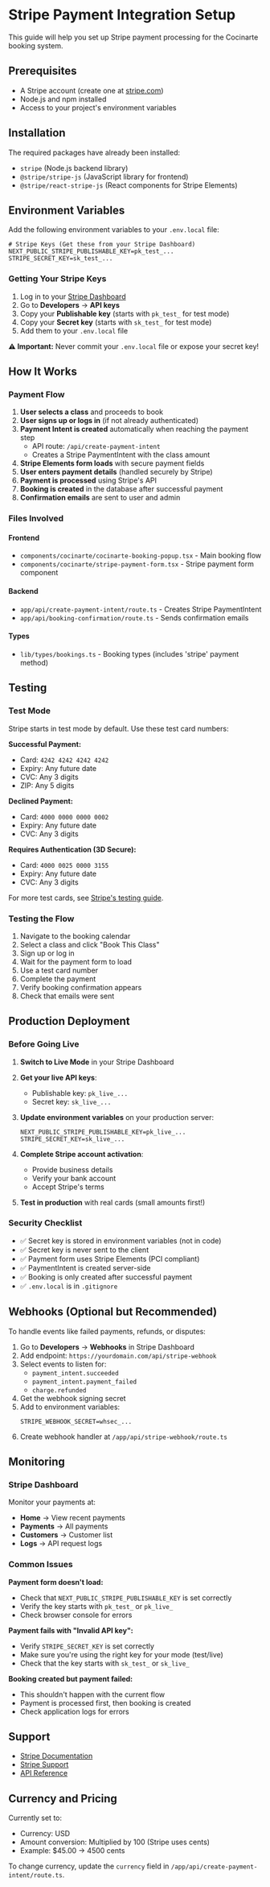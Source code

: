 # Stripe Payment Integration Setup

This guide will help you set up Stripe payment processing for the Cocinarte booking system.

## Prerequisites

- A Stripe account (create one at [stripe.com](https://stripe.com))
- Node.js and npm installed
- Access to your project's environment variables

## Installation

The required packages have already been installed:
- `stripe` (Node.js backend library)
- `@stripe/stripe-js` (JavaScript library for frontend)
- `@stripe/react-stripe-js` (React components for Stripe Elements)

## Environment Variables

Add the following environment variables to your `.env.local` file:

```env
# Stripe Keys (Get these from your Stripe Dashboard)
NEXT_PUBLIC_STRIPE_PUBLISHABLE_KEY=pk_test_...
STRIPE_SECRET_KEY=sk_test_...
```

### Getting Your Stripe Keys

1. Log in to your [Stripe Dashboard](https://dashboard.stripe.com)
2. Go to **Developers** → **API keys**
3. Copy your **Publishable key** (starts with `pk_test_` for test mode)
4. Copy your **Secret key** (starts with `sk_test_` for test mode)
5. Add them to your `.env.local` file

**⚠️ Important:** Never commit your `.env.local` file or expose your secret key!

## How It Works

### Payment Flow

1. **User selects a class** and proceeds to book
2. **User signs up or logs in** (if not already authenticated)
3. **Payment Intent is created** automatically when reaching the payment step
   - API route: `/api/create-payment-intent`
   - Creates a Stripe PaymentIntent with the class amount
4. **Stripe Elements form loads** with secure payment fields
5. **User enters payment details** (handled securely by Stripe)
6. **Payment is processed** using Stripe's API
7. **Booking is created** in the database after successful payment
8. **Confirmation emails** are sent to user and admin

### Files Involved

#### Frontend
- `components/cocinarte/cocinarte-booking-popup.tsx` - Main booking flow
- `components/cocinarte/stripe-payment-form.tsx` - Stripe payment form component

#### Backend
- `app/api/create-payment-intent/route.ts` - Creates Stripe PaymentIntent
- `app/api/booking-confirmation/route.ts` - Sends confirmation emails

#### Types
- `lib/types/bookings.ts` - Booking types (includes 'stripe' payment method)

## Testing

### Test Mode

Stripe starts in test mode by default. Use these test card numbers:

**Successful Payment:**
- Card: `4242 4242 4242 4242`
- Expiry: Any future date
- CVC: Any 3 digits
- ZIP: Any 5 digits

**Declined Payment:**
- Card: `4000 0000 0000 0002`
- Expiry: Any future date
- CVC: Any 3 digits

**Requires Authentication (3D Secure):**
- Card: `4000 0025 0000 3155`
- Expiry: Any future date
- CVC: Any 3 digits

For more test cards, see [Stripe's testing guide](https://stripe.com/docs/testing).

### Testing the Flow

1. Navigate to the booking calendar
2. Select a class and click "Book This Class"
3. Sign up or log in
4. Wait for the payment form to load
5. Use a test card number
6. Complete the payment
7. Verify booking confirmation appears
8. Check that emails were sent

## Production Deployment

### Before Going Live

1. **Switch to Live Mode** in your Stripe Dashboard
2. **Get your live API keys**:
   - Publishable key: `pk_live_...`
   - Secret key: `sk_live_...`
3. **Update environment variables** on your production server:
   ```env
   NEXT_PUBLIC_STRIPE_PUBLISHABLE_KEY=pk_live_...
   STRIPE_SECRET_KEY=sk_live_...
   ```
4. **Complete Stripe account activation**:
   - Provide business details
   - Verify your bank account
   - Accept Stripe's terms

5. **Test in production** with real cards (small amounts first!)

### Security Checklist

- ✅ Secret key is stored in environment variables (not in code)
- ✅ Secret key is never sent to the client
- ✅ Payment form uses Stripe Elements (PCI compliant)
- ✅ PaymentIntent is created server-side
- ✅ Booking is only created after successful payment
- ✅ `.env.local` is in `.gitignore`

## Webhooks (Optional but Recommended)

To handle events like failed payments, refunds, or disputes:

1. Go to **Developers** → **Webhooks** in Stripe Dashboard
2. Add endpoint: `https://yourdomain.com/api/stripe-webhook`
3. Select events to listen for:
   - `payment_intent.succeeded`
   - `payment_intent.payment_failed`
   - `charge.refunded`
4. Get the webhook signing secret
5. Add to environment variables:
   ```env
   STRIPE_WEBHOOK_SECRET=whsec_...
   ```
6. Create webhook handler at `/app/api/stripe-webhook/route.ts`

## Monitoring

### Stripe Dashboard

Monitor your payments at:
- **Home** → View recent payments
- **Payments** → All payments
- **Customers** → Customer list
- **Logs** → API request logs

### Common Issues

**Payment form doesn't load:**
- Check that `NEXT_PUBLIC_STRIPE_PUBLISHABLE_KEY` is set correctly
- Verify the key starts with `pk_test_` or `pk_live_`
- Check browser console for errors

**Payment fails with "Invalid API key":**
- Verify `STRIPE_SECRET_KEY` is set correctly
- Make sure you're using the right key for your mode (test/live)
- Check that the key starts with `sk_test_` or `sk_live_`

**Booking created but payment failed:**
- This shouldn't happen with the current flow
- Payment is processed first, then booking is created
- Check application logs for errors

## Support

- [Stripe Documentation](https://stripe.com/docs)
- [Stripe Support](https://support.stripe.com)
- [API Reference](https://stripe.com/docs/api)

## Currency and Pricing

Currently set to:
- Currency: USD
- Amount conversion: Multiplied by 100 (Stripe uses cents)
- Example: $45.00 → 4500 cents

To change currency, update the `currency` field in `/app/api/create-payment-intent/route.ts`.

